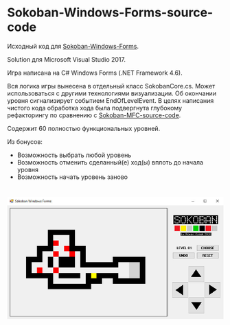 # Sokoban-Windows-Forms-source-code

Исходный код для [Sokoban-Windows-Forms](https://github.com/OsmakRoman/Sokoban-Windows-Forms.git).

Solution для Microsoft Visual Studio 2017.

Игра написана на C# Windows Forms (.NET Framework 4.6).

Вся логика игры вынесена в отдельный класс SokobanCore.cs. 
Может использоваться с другими технологиями визуализации. 
Об окончании уровня сигнализирует событием EndOfLevelEvent.
В целях написания чистого кода обработка хода была подвергнута глубокому рефакторингу
по сравнению с [Sokoban-MFC-source-code](https://github.com/OsmakRoman/Sokoban-MFC-source-code.git).


Содержит 60 полностью функциональных уровней.

Из бонусов:

* Возможность выбрать любой уровень
* Возможность отменить сделанный(е) ход(ы) вплоть до начала уровня
* Возможность начать уровень заново

#

![Screenshot](screenshot.jpg)

#

